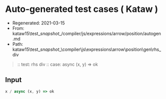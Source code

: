 # Auto-generated test cases ( Kataw )
- Regenerated: 2021-03-15
- From: kataw15\test\__snapshot__/compiler/js/expressions/arrow/position/autogen.md
- Path: kataw15\test\__snapshot__\compiler\js\expressions\arrow\position\gen\rhs_div
> :: test: rhs div
> :: case: async (x, y) => ok
## Input

`````js
x / async (x, y) => ok
`````
